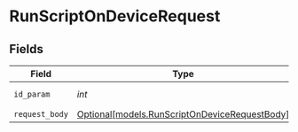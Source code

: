 # RunScriptOnDeviceRequest


## Fields

| Field                                                                                      | Type                                                                                       | Required                                                                                   | Description                                                                                |
| ------------------------------------------------------------------------------------------ | ------------------------------------------------------------------------------------------ | ------------------------------------------------------------------------------------------ | ------------------------------------------------------------------------------------------ |
| `id_param`                                                                                 | *int*                                                                                      | :heavy_check_mark:                                                                         | Device identifier                                                                          |
| `request_body`                                                                             | [Optional[models.RunScriptOnDeviceRequestBody]](../models/runscriptondevicerequestbody.md) | :heavy_minus_sign:                                                                         | N/A                                                                                        |